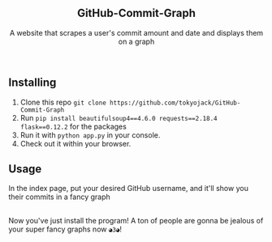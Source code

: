 <h2  align="center">GitHub-Commit-Graph</h2>
<p  align="center">A website that scrapes a user's commit amount and date and displays them on a graph</p>

<br/>

## Installing

1. Clone this repo ```git clone https://github.com/tokyojack/GitHub-Commit-Graph```
2. Run ```pip install beautifulsoup4==4.6.0 requests==2.18.4 flask==0.12.2``` for the packages
3. Run it with ```python app.py``` in your console.
4. Check out it within your browser.

## Usage

In the index page, put your desired GitHub username, and it'll show you their commits in a fancy graph

##

Now you've just install the program! A ton of people are gonna be jealous of your super fancy graphs now ```◕3◕```!
